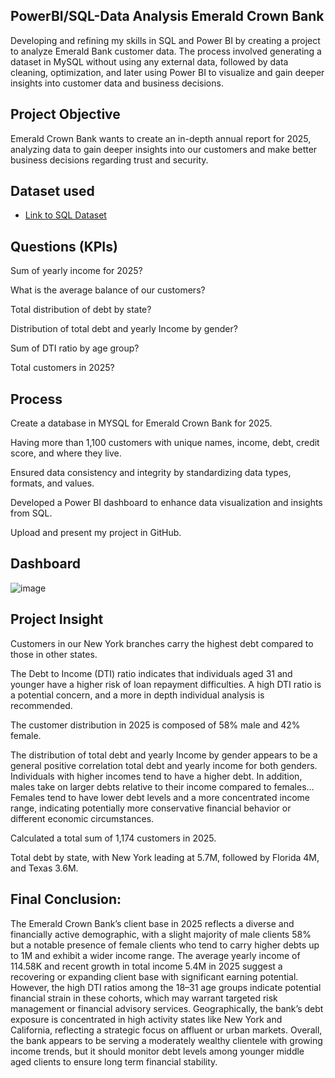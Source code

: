 ## PowerBI/SQL-Data Analysis Emerald Crown Bank
Developing and refining my skills in SQL and Power BI by creating a project to analyze Emerald Bank customer data. The process involved generating a dataset in MySQL without using any external data, followed by data cleaning, optimization, and later using Power BI to visualize and gain deeper insights into customer data and business decisions.

## Project Objective 

Emerald Crown Bank wants to create an in-depth annual report for 2025, analyzing data to gain deeper insights into our customers and make better business decisions regarding trust and security. 

## Dataset used 

- <a href= "https://github.com/MR-S92/PowerBI--Data-Analysis-Emerald-Bank/blob/main/Emerald_Crown_Bank.sql">Link to SQL Dataset</a>

## Questions (KPIs) 

Sum of yearly income for 2025? 

What is the average balance of our customers? 

Total distribution of debt by state? 

Distribution of total debt and yearly Income by gender? 

Sum of DTI ratio by age group? 

Total customers in 2025? 

## Process 

Create a database in MYSQL for Emerald Crown Bank for 2025. 

Having more than 1,100 customers with unique names, income, debt, credit score, and where they live. 

Ensured data consistency and integrity by standardizing data types, formats, and values. 

Developed a Power BI dashboard to enhance data visualization and insights from SQL. 

Upload and present my project in GitHub. 

## Dashboard 

![image](https://github.com/user-attachments/assets/119f1d47-79a0-4142-8604-41912fb8c4e0)


## Project Insight 

Customers in our New York branches carry the highest debt compared to those in other states. 

The Debt to Income (DTI) ratio indicates that individuals aged 31 and younger have a higher risk of loan repayment difficulties. A high DTI ratio is a potential concern, and a more in depth individual analysis is recommended. 

The customer distribution in 2025 is composed of 58% male and 42% female. 

The distribution of total debt and yearly Income by gender appears to be a general positive correlation total debt and yearly income for both genders. Individuals with higher incomes tend to have a higher debt. In addition, males take on larger debts relative to their income compared to females... Females tend to have lower debt levels and a more concentrated income range, indicating potentially more conservative financial behavior or different economic circumstances. 

Calculated a total sum of 1,174 customers in 2025. 

Total debt by state, with New York leading at 5.7M, followed by Florida 4M, and Texas 3.6M. 

## Final Conclusion: 

The Emerald Crown Bank’s client base in 2025 reflects a diverse and financially active demographic, with a slight majority of male clients 58% but a notable presence of female clients who tend to carry higher debts up to 1M and exhibit a wider income range. The average yearly income of 114.58K and recent growth in total income 5.4M in 2025 suggest a recovering or expanding client base with significant earning potential. However, the high DTI ratios among the 18–31 age groups indicate potential financial strain in these cohorts, which may warrant targeted risk management or financial advisory services. Geographically, the bank’s debt exposure is concentrated in high activity states like New York and California, reflecting a strategic focus on affluent or urban markets. Overall, the bank appears to be serving a moderately wealthy clientele with growing income trends, but it should monitor debt levels among younger middle aged clients to ensure long term financial stability.  

 
